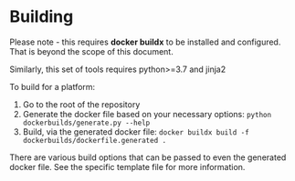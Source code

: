 # Building

Please note - this requires **docker buildx** to be installed and configured. That is beyond the scope of this document.

Similarly, this set of tools requires python>=3.7 and jinja2

To build for a platform:

1. Go to the root of the repository
2. Generate the docker file based on your necessary options:
    ```python dockerbuilds/generate.py --help```
3. Build, via the generated docker file:
    ```docker buildx build -f dockerbuilds/dockerfile.generated .```

There are various build options that can be passed to even the 
generated docker file. See the specific template file for more information.